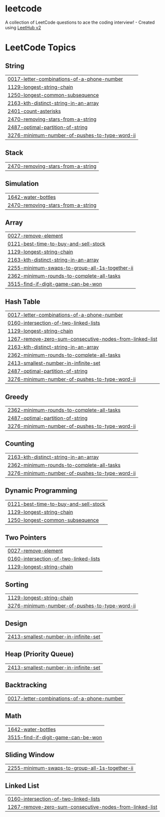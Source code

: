 # leetcode
A collection of LeetCode questions to ace the coding interview! - Created using [LeetHub v2](https://github.com/arunbhardwaj/LeetHub-2.0)

<!---LeetCode Topics Start-->
# LeetCode Topics
## String
|  |
| ------- |
| [0017-letter-combinations-of-a-phone-number](https://github.com/coreycasmedes/leetcode/tree/master/0017-letter-combinations-of-a-phone-number) |
| [1129-longest-string-chain](https://github.com/coreycasmedes/leetcode/tree/master/1129-longest-string-chain) |
| [1250-longest-common-subsequence](https://github.com/coreycasmedes/leetcode/tree/master/1250-longest-common-subsequence) |
| [2163-kth-distinct-string-in-an-array](https://github.com/coreycasmedes/leetcode/tree/master/2163-kth-distinct-string-in-an-array) |
| [2401-count-asterisks](https://github.com/coreycasmedes/leetcode/tree/master/2401-count-asterisks) |
| [2470-removing-stars-from-a-string](https://github.com/coreycasmedes/leetcode/tree/master/2470-removing-stars-from-a-string) |
| [2487-optimal-partition-of-string](https://github.com/coreycasmedes/leetcode/tree/master/2487-optimal-partition-of-string) |
| [3276-minimum-number-of-pushes-to-type-word-ii](https://github.com/coreycasmedes/leetcode/tree/master/3276-minimum-number-of-pushes-to-type-word-ii) |
## Stack
|  |
| ------- |
| [2470-removing-stars-from-a-string](https://github.com/coreycasmedes/leetcode/tree/master/2470-removing-stars-from-a-string) |
## Simulation
|  |
| ------- |
| [1642-water-bottles](https://github.com/coreycasmedes/leetcode/tree/master/1642-water-bottles) |
| [2470-removing-stars-from-a-string](https://github.com/coreycasmedes/leetcode/tree/master/2470-removing-stars-from-a-string) |
## Array
|  |
| ------- |
| [0027-remove-element](https://github.com/coreycasmedes/leetcode/tree/master/0027-remove-element) |
| [0121-best-time-to-buy-and-sell-stock](https://github.com/coreycasmedes/leetcode/tree/master/0121-best-time-to-buy-and-sell-stock) |
| [1129-longest-string-chain](https://github.com/coreycasmedes/leetcode/tree/master/1129-longest-string-chain) |
| [2163-kth-distinct-string-in-an-array](https://github.com/coreycasmedes/leetcode/tree/master/2163-kth-distinct-string-in-an-array) |
| [2255-minimum-swaps-to-group-all-1s-together-ii](https://github.com/coreycasmedes/leetcode/tree/master/2255-minimum-swaps-to-group-all-1s-together-ii) |
| [2362-minimum-rounds-to-complete-all-tasks](https://github.com/coreycasmedes/leetcode/tree/master/2362-minimum-rounds-to-complete-all-tasks) |
| [3515-find-if-digit-game-can-be-won](https://github.com/coreycasmedes/leetcode/tree/master/3515-find-if-digit-game-can-be-won) |
## Hash Table
|  |
| ------- |
| [0017-letter-combinations-of-a-phone-number](https://github.com/coreycasmedes/leetcode/tree/master/0017-letter-combinations-of-a-phone-number) |
| [0160-intersection-of-two-linked-lists](https://github.com/coreycasmedes/leetcode/tree/master/0160-intersection-of-two-linked-lists) |
| [1129-longest-string-chain](https://github.com/coreycasmedes/leetcode/tree/master/1129-longest-string-chain) |
| [1267-remove-zero-sum-consecutive-nodes-from-linked-list](https://github.com/coreycasmedes/leetcode/tree/master/1267-remove-zero-sum-consecutive-nodes-from-linked-list) |
| [2163-kth-distinct-string-in-an-array](https://github.com/coreycasmedes/leetcode/tree/master/2163-kth-distinct-string-in-an-array) |
| [2362-minimum-rounds-to-complete-all-tasks](https://github.com/coreycasmedes/leetcode/tree/master/2362-minimum-rounds-to-complete-all-tasks) |
| [2413-smallest-number-in-infinite-set](https://github.com/coreycasmedes/leetcode/tree/master/2413-smallest-number-in-infinite-set) |
| [2487-optimal-partition-of-string](https://github.com/coreycasmedes/leetcode/tree/master/2487-optimal-partition-of-string) |
| [3276-minimum-number-of-pushes-to-type-word-ii](https://github.com/coreycasmedes/leetcode/tree/master/3276-minimum-number-of-pushes-to-type-word-ii) |
## Greedy
|  |
| ------- |
| [2362-minimum-rounds-to-complete-all-tasks](https://github.com/coreycasmedes/leetcode/tree/master/2362-minimum-rounds-to-complete-all-tasks) |
| [2487-optimal-partition-of-string](https://github.com/coreycasmedes/leetcode/tree/master/2487-optimal-partition-of-string) |
| [3276-minimum-number-of-pushes-to-type-word-ii](https://github.com/coreycasmedes/leetcode/tree/master/3276-minimum-number-of-pushes-to-type-word-ii) |
## Counting
|  |
| ------- |
| [2163-kth-distinct-string-in-an-array](https://github.com/coreycasmedes/leetcode/tree/master/2163-kth-distinct-string-in-an-array) |
| [2362-minimum-rounds-to-complete-all-tasks](https://github.com/coreycasmedes/leetcode/tree/master/2362-minimum-rounds-to-complete-all-tasks) |
| [3276-minimum-number-of-pushes-to-type-word-ii](https://github.com/coreycasmedes/leetcode/tree/master/3276-minimum-number-of-pushes-to-type-word-ii) |
## Dynamic Programming
|  |
| ------- |
| [0121-best-time-to-buy-and-sell-stock](https://github.com/coreycasmedes/leetcode/tree/master/0121-best-time-to-buy-and-sell-stock) |
| [1129-longest-string-chain](https://github.com/coreycasmedes/leetcode/tree/master/1129-longest-string-chain) |
| [1250-longest-common-subsequence](https://github.com/coreycasmedes/leetcode/tree/master/1250-longest-common-subsequence) |
## Two Pointers
|  |
| ------- |
| [0027-remove-element](https://github.com/coreycasmedes/leetcode/tree/master/0027-remove-element) |
| [0160-intersection-of-two-linked-lists](https://github.com/coreycasmedes/leetcode/tree/master/0160-intersection-of-two-linked-lists) |
| [1129-longest-string-chain](https://github.com/coreycasmedes/leetcode/tree/master/1129-longest-string-chain) |
## Sorting
|  |
| ------- |
| [1129-longest-string-chain](https://github.com/coreycasmedes/leetcode/tree/master/1129-longest-string-chain) |
| [3276-minimum-number-of-pushes-to-type-word-ii](https://github.com/coreycasmedes/leetcode/tree/master/3276-minimum-number-of-pushes-to-type-word-ii) |
## Design
|  |
| ------- |
| [2413-smallest-number-in-infinite-set](https://github.com/coreycasmedes/leetcode/tree/master/2413-smallest-number-in-infinite-set) |
## Heap (Priority Queue)
|  |
| ------- |
| [2413-smallest-number-in-infinite-set](https://github.com/coreycasmedes/leetcode/tree/master/2413-smallest-number-in-infinite-set) |
## Backtracking
|  |
| ------- |
| [0017-letter-combinations-of-a-phone-number](https://github.com/coreycasmedes/leetcode/tree/master/0017-letter-combinations-of-a-phone-number) |
## Math
|  |
| ------- |
| [1642-water-bottles](https://github.com/coreycasmedes/leetcode/tree/master/1642-water-bottles) |
| [3515-find-if-digit-game-can-be-won](https://github.com/coreycasmedes/leetcode/tree/master/3515-find-if-digit-game-can-be-won) |
## Sliding Window
|  |
| ------- |
| [2255-minimum-swaps-to-group-all-1s-together-ii](https://github.com/coreycasmedes/leetcode/tree/master/2255-minimum-swaps-to-group-all-1s-together-ii) |
## Linked List
|  |
| ------- |
| [0160-intersection-of-two-linked-lists](https://github.com/coreycasmedes/leetcode/tree/master/0160-intersection-of-two-linked-lists) |
| [1267-remove-zero-sum-consecutive-nodes-from-linked-list](https://github.com/coreycasmedes/leetcode/tree/master/1267-remove-zero-sum-consecutive-nodes-from-linked-list) |
<!---LeetCode Topics End-->